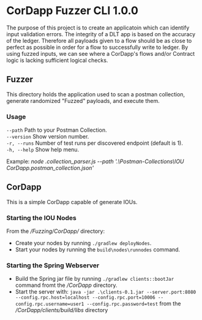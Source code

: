 # CorDapp Fuzzer CLI 1.0.0
The purpose of this project is to create an applicatoin which can identify input validation errors. The integrity of a DLT app is based on the accuracy of the ledger. Therefore all payloads given to a flow should be as close to perfect as possible in order for a flow to successfully write to ledger. By using fuzzed inputs, we can see where a CorDapp's flows and/or Contract logic is lacking sufficient logical 
checks.


## Fuzzer
This directory holds the application used to scan a postman collection, generate randomized "Fuzzed" payloads, and execute them. 

### Usage
```--path``` Path to your Postman Collection.  
```--version``` Show version number.  
```-r, --runs``` Number of test runs per discovered endpoint (default is 1).  
```-h, --help``` Show help menu.  

Example: *node .collection_parser.js --path '.\Postman-Collections\IOU CorDapp.postman_collection.json'*

## CorDapp
This is a simple CorDapp capable of generate IOUs.

### Starting the IOU Nodes
From the */Fuzzing/CorDapp/* directory:
- Create your nodes by running `./gradlew deployNodes`.
- Start your nodes by running the `build\nodes\runnodes` command.

### Starting the Spring Webserver
- Build the Spring jar file by running `./gradlew clients::bootJar` command fromt the */CorDapp* directory.
- Start the server with: `java -jar .\clients-0.1.jar --server.port:8080 --config.rpc.host=localhost --config.rpc.port=10006 --config.rpc.username=user1 --config.rpc.password=test` from the */CorDapp/clients/build/libs* directory

